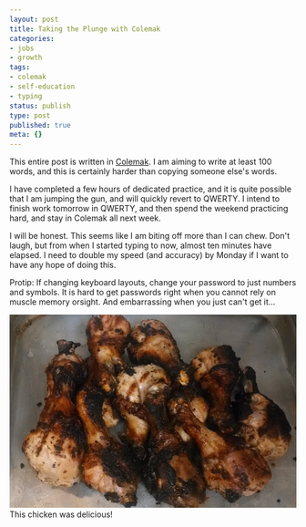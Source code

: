 ```yaml
---
layout: post
title: Taking the Plunge with Colemak
categories:
- jobs
- growth
tags:
- colemak
- self-education
- typing
status: publish
type: post
published: true
meta: {}
---
```




This entire post is written in 
[Colemak](http://colemak.com/).
I am aiming to write at least 100 words, and this is certainly harder than copying someone else's words.



I have completed a few hours of dedicated practice, and it is quite possible that I am jumping the gun, and will quickly revert to QWERTY. I intend to finish work tomorrow in QWERTY, and then spend the weekend practicing hard, and stay in Colemak all next week.



I will be honest. This seems like I am biting off more than I can chew. Don't laugh, but from when I started typing to now, almost ten minutes have elapsed. I need to double my speed (and accuracy) by Monday if I want to have any hope of doing this.



Protip: If changing keyboard layouts, change your password to just numbers and symbols. It is hard to get passwords right when you cannot rely on muscle memory 
orsight. And embarrassing when you just can't get it...


       
[![This chicken was delicious!](/squarespace_images/static_556694eee4b0f4ca9cd56729_56035dbbe4b07ebf58d79d16_5586fe5de4b0278244cea1ae_1434910444242_2014-07-23-20-33-22.jpg_)](http://static1.squarespace.com/static/556694eee4b0f4ca9cd56729/56035dbbe4b07ebf58d79d16/5586fe5de4b0278244cea1ae/1434910444242/2014-07-23-20-33-22.jpg) This chicken was delicious!
